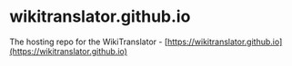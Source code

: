 # wikitranslator.github.io
The hosting repo for the WikiTranslator - [https://wikitranslator.github.io](https://wikitranslator.github.io)
